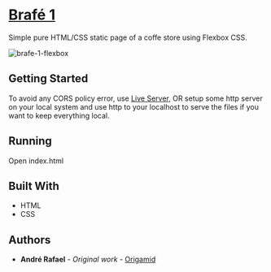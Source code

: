 # [Brafé 1](https://hil-beer-t.github.io/brafe-1-flexbox/)

Simple pure HTML/CSS static page of a coffe store using Flexbox CSS.

![brafe-1-flexbox](https://user-images.githubusercontent.com/52302576/82131648-cc3e6900-97ad-11ea-878c-6556794cddcd.png)


## Getting Started

To avoid any CORS policy error, use [Live Server](https://marketplace.visualstudio.com/items?itemName=ritwickdey.LiveServer), OR setup some http server on your local system and use http to your localhost to serve the files if you want to keep everything local.

## Running

Open index.html

## Built With

* HTML
* CSS

## Authors

* **André Rafael** - *Original work* - [Origamid](https://www.origamid.com/)
